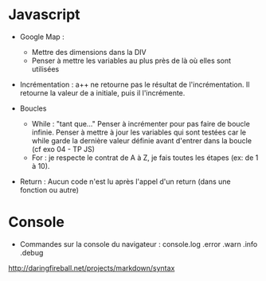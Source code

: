 # Javascript

* Google Map : 
  * Mettre des dimensions dans la DIV
  * Penser à mettre les variables au plus près de là où elles sont utilisées

* Incrémentation : a++ ne retourne pas le résultat de l'incrémentation. Il retourne la valeur de a initiale, puis il l'incrémente.

* Boucles
  * While : "tant que…"
Penser à incrémenter pour pas faire de boucle infinie.
Penser à mettre à jour les variables qui sont testées car le while garde la dernière valeur définie avant d'entrer dans la boucle (cf exo 04 - TP JS) 
  * For : je respecte le contrat de A à Z, je fais toutes les étapes (ex: de 1 à 10).

* Return : Aucun code n'est lu après l'appel d'un return (dans une fonction ou autre)

# Console
* Commandes sur la console du navigateur : 
    console.log
            .error
            .warn
            .info
            .debug


http://daringfireball.net/projects/markdown/syntax